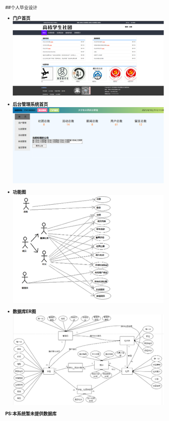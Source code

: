 ##个人毕业设计


+ **门户首页**
![image](https://github.com/buzhidaoGH/community_ssm/blob/master/readmeImages/homePageIndex.png)

+ **后台管理系统首页**
![image](https://github.com/buzhidaoGH/community_ssm/blob/master/readmeImages/backstageIndex.png)

+ **功能图**
![image](https://github.com/buzhidaoGH/community_ssm/blob/master/readmeImages/%E7%A4%BE%E5%9B%A2%E5%8A%9F%E8%83%BD1%E7%89%88.png)

+ **数据库ER图**
![image](https://github.com/buzhidaoGH/community_ssm/blob/master/readmeImages/%E6%95%B0%E6%8D%AE%E5%BA%93ER%E5%9B%BE.png)

**PS:本系统暂未提供数据库**